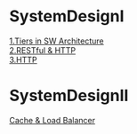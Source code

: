 # SystemDesignI
[1.Tiers in SW Architecture](https://github.com/minchjung/SystemDesign/wiki/Tiers-in-Software-Architecture)  
[2.RESTful & HTTP](https://github.com/minchjung/SystemDesign/wiki/RESTful-API)  
[3.HTTP](https://github.com/minchjung/SystemDesign/wiki/HTTP)  
# SystemDesignII
[Cache & Load Balancer](https://github.com/minchjung/SystemDesign/wiki/2.-Cache-&-Load-Balancer)  
